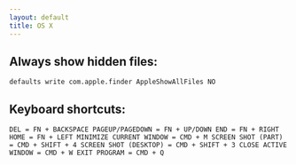 ```yaml
---
layout: default
title: OS X
---
```


## Always show hidden files: ##

`defaults write com.apple.finder AppleShowAllFiles NO`

## Keyboard shortcuts: ##

`DEL = FN + BACKSPACE
PAGEUP/PAGEDOWN = FN + UP/DOWN
END = FN + RIGHT
HOME = FN + LEFT
MINIMIZE CURRENT WINDOW = CMD + M
SCREEN SHOT (PART) = CMD + SHIFT + 4
SCREEN SHOT (DESKTOP) = CMD + SHIFT + 3
CLOSE ACTIVE WINDOW = CMD + W
EXIT PROGRAM = CMD + Q`
